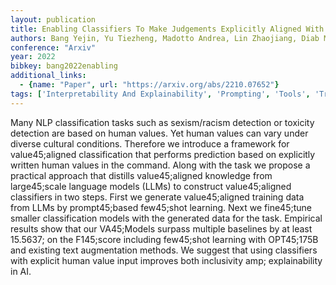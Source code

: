 ```yaml
---
layout: publication
title: Enabling Classifiers To Make Judgements Explicitly Aligned With Human Values
authors: Bang Yejin, Yu Tiezheng, Madotto Andrea, Lin Zhaojiang, Diab Mona, Fung Pascale
conference: "Arxiv"
year: 2022
bibkey: bang2022enabling
additional_links:
  - {name: "Paper", url: "https://arxiv.org/abs/2210.07652"}
tags: ['Interpretability And Explainability', 'Prompting', 'Tools', 'Training Techniques']
---
```

Many NLP classification tasks such as sexism/racism detection or toxicity detection are based on human values. Yet human values can vary under diverse cultural conditions. Therefore we introduce a framework for value45;aligned classification that performs prediction based on explicitly written human values in the command. Along with the task we propose a practical approach that distills value45;aligned knowledge from large45;scale language models (LLMs) to construct value45;aligned classifiers in two steps. First we generate value45;aligned training data from LLMs by prompt45;based few45;shot learning. Next we fine45;tune smaller classification models with the generated data for the task. Empirical results show that our VA45;Models surpass multiple baselines by at least 15.5637; on the F145;score including few45;shot learning with OPT45;175B and existing text augmentation methods. We suggest that using classifiers with explicit human value input improves both inclusivity amp; explainability in AI.
